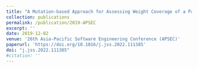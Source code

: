 ```yaml
---
title: "A Mutation-based Approach for Assessing Weight Coverage of a Path Planner"
collection: publications
permalink: /publication/2019-APSEC
excerpt: ''
date: 2019-12-02
venue: '26th Asia-Pacific Software Engineering Conference (APSEC)'
paperurl: 'https://doi.org/10.1016/j.jss.2022.111385'
doi: "j.jss.2022.111385"
#citation: ''
---
```

